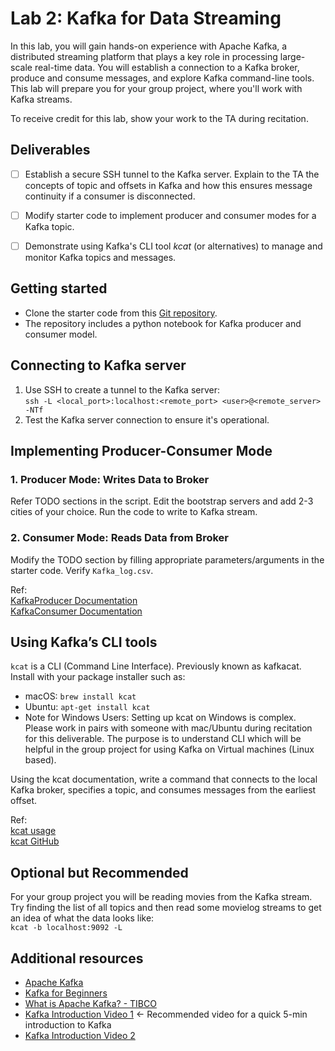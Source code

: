 # Lab 2: Kafka for Data Streaming

In this lab, you will gain hands-on experience with Apache Kafka, a distributed streaming platform that plays a key role in processing large-scale real-time data. You will establish a connection to a Kafka broker, produce and consume messages, and explore Kafka command-line tools. This lab will prepare you for your group project, where you'll work with Kafka streams. 

To receive credit for this lab, show your work to the TA during recitation.

## Deliverables
- [ ] Establish a secure SSH tunnel to the Kafka server. Explain to the TA the concepts of topic and offsets in Kafka and how this ensures message continuity if a consumer is disconnected.
- [ ] Modify starter code to implement producer and consumer modes for a Kafka topic.
- [ ] Demonstrate using Kafka's CLI tool *kcat* (or alternatives) to manage and monitor Kafka topics and messages.


## Getting started
- Clone the starter code from this [Git repository](https://github.com/XueyingJia/mlip-kafka-lab).
- The repository includes a python notebook for Kafka producer and consumer model.

## Connecting to Kafka server
1. Use SSH to create a tunnel to the Kafka server:  
   `ssh -L <local_port>:localhost:<remote_port> <user>@<remote_server> -NTf`
2. Test the Kafka server connection to ensure it's operational.

## Implementing Producer-Consumer Mode
### 1. Producer Mode: Writes Data to Broker
Refer TODO sections in the script. Edit the bootstrap servers and add 2-3 cities of your choice. Run the code to write to Kafka stream.

### 2. Consumer Mode: Reads Data from Broker
Modify the TODO section by filling appropriate parameters/arguments in the starter code. Verify `Kafka_log.csv`.  

Ref:  
[KafkaProducer Documentation](https://kafka-python.readthedocs.io/en/master/apidoc/KafkaProducer.html)  
[KafkaConsumer Documentation](https://kafka-python.readthedocs.io/en/master/apidoc/KafkaConsumer.html)

## Using Kafka’s CLI tools
`kcat` is a CLI (Command Line Interface). Previously known as kafkacat.  
Install with your package installer such as:
- macOS: `brew install kcat`
- Ubuntu: `apt-get install kcat`
- Note for Windows Users: Setting up kcat on Windows is complex. Please work in pairs with someone with mac/Ubuntu during recitation for this deliverable. The purpose is to understand CLI which will be helpful in the group project for using Kafka on Virtual machines (Linux based).

Using the kcat documentation, write a command that connects to the local Kafka broker, specifies a topic, and consumes messages from the earliest offset. 

Ref:\
  [kcat usage](https://docs.confluent.io/platform/current/app-development/kafkacat-usage.html)  
  [kcat GitHub](https://github.com/edenhill/kcat)   

## Optional but Recommended
For your group project you will be reading movies from the Kafka stream. Try finding the list of all topics and then read some movielog streams to get an idea of what the data looks like:  
`kcat -b localhost:9092 -L`

## Additional resources
- [Apache Kafka](https://kafka.apache.org/)
- [Kafka for Beginners](https://www.cloudkarafka.com/blog/2016-11-30-part1-kafka-for-beginners-what-is-apache-kafka.html)
- [What is Apache Kafka? - TIBCO](https://www.tibco.com/reference-center/what-is-apache-kafka)
- [Kafka Introduction Video 1](https://www.youtube.com/watch?v=PzPXRmVHMxI) <- Recommended video for a quick 5-min introduction to Kafka
- [Kafka Introduction Video 2](https://www.youtube.com/watch?v=JalUUBKdcA0)


